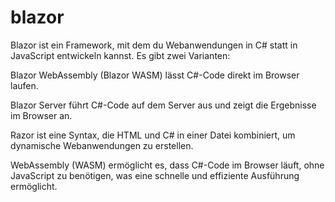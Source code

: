 # blazor

Blazor ist ein Framework, mit dem du Webanwendungen in C# statt in JavaScript entwickeln kannst. Es gibt zwei Varianten:

Blazor WebAssembly (Blazor WASM) lässt C#-Code direkt im Browser laufen.

Blazor Server führt C#-Code auf dem Server aus und zeigt die Ergebnisse im Browser an.

Razor ist eine Syntax, die HTML und C# in einer Datei kombiniert, um dynamische Webanwendungen zu erstellen.

WebAssembly (WASM) ermöglicht es, dass C#-Code im Browser läuft, ohne JavaScript zu benötigen, was eine schnelle und effiziente Ausführung ermöglicht.